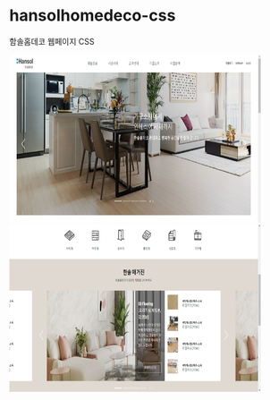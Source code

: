 # hansolhomedeco-css
함솔홈데코 웹페이지 CSS

<img src="/images/capture1.PNG" width="450px" height="300px" title="px(픽셀) 크기 설정" alt="capture1"></img><br/>
<img src="/images/capture2.PNG" width="450px" height="300px" title="px(픽셀) 크기 설정" alt="capture2"></img>

